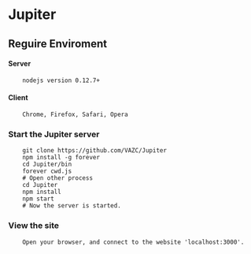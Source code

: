 # Jupiter

## Reguire Enviroment

#### Server
        nodejs version 0.12.7+

#### Client
        Chrome, Firefox, Safari, Opera

###  Start the Jupiter server
        git clone https://github.com/VAZC/Jupiter
        npm install -g forever
        cd Jupiter/bin
        forever cwd.js
        # Open other process
        cd Jupiter
        npm install
        npm start
        # Now the server is started.

### View the site
        Open your browser, and connect to the website 'localhost:3000'.